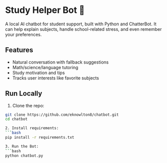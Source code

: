# Study Helper Bot 🧠

A local AI chatbot for student support, built with Python and ChatterBot. It can help explain subjects, handle school-related stress, and even remember your preferences.

## Features
- Natural conversation with fallback suggestions
- Math/science/language tutoring
- Study motivation and tips
- Tracks user interests like favorite subjects

## Run Locally

1. Clone the repo:
```bash
git clone https://github.com/eknowlton8/chatbot.git
cd chatbot

2. Install requirements:
```bash
pip install -r requirements.txt

3. Run the Bot:
```bash
python chatbot.py
